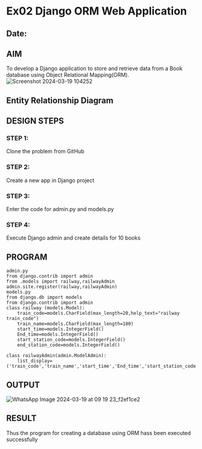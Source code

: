 # Ex02 Django ORM Web Application
## Date: 

## AIM
To develop a Django application to store and retrieve data from a Book database using Object Relational Mapping(ORM).
![Screenshot 2024-03-19 104252](https://github.com/thamizh610/ORM/assets/150418511/91d36a9b-67d4-4d05-93e8-d3206954bda6)

## Entity Relationship Diagram

## DESIGN STEPS

### STEP 1:
Clone the problem from GitHub

### STEP 2:
Create a new app in Django project

### STEP 3:
Enter the code for admin.py and models.py

### STEP 4:
Execute Django admin and create details for 10 books

## PROGRAM

```
admin.py
from django.contrib import admin
from .models import railway,railwayAdmin
admin.site.register(railway,railwayAdmin)
models.py
from django.db import models
from django.contrib import admin
class railway (models.Model):
    train_code=models.CharField(max_length=20,help_text="railway train_code")
    train_name=models.CharField(max_length=100)
    start_time=models.IntegerField()
    End_time=models.IntegerField()
    start_station_code=models.IntegerField()
    end_station_code=models.IntegerField()
     
class railwayAdmin(admin.ModelAdmin):
    list_display=('train_code','train_name','start_time','End_time','start_station_code','end_station_code',)
```

## OUTPUT

![WhatsApp Image 2024-03-19 at 09 19 23_f2ef1ce2](https://github.com/thamizh610/ORM/assets/150418511/8343da48-d235-4b59-987c-4201f95b3e85)


## RESULT
Thus the program for creating a database using ORM hass been executed successfully
